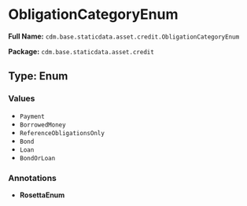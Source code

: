 # ObligationCategoryEnum

**Full Name:** `cdm.base.staticdata.asset.credit.ObligationCategoryEnum`

**Package:** `cdm.base.staticdata.asset.credit`

## Type: Enum

### Values

- `Payment`
- `BorrowedMoney`
- `ReferenceObligationsOnly`
- `Bond`
- `Loan`
- `BondOrLoan`
### Annotations

- **RosettaEnum**

